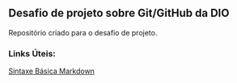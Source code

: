 ## Desafio de projeto sobre Git/GitHub da DIO
Repositório criado para o desafio de projeto.

### Links Úteis:
[Sintaxe Básica Markdown](https://markdownguide.org/basic-syntax/)

